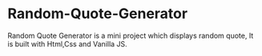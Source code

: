 # Random-Quote-Generator
Random Quote Generator is a mini project which displays random quote, It is built with Html,Css and Vanilla JS.
